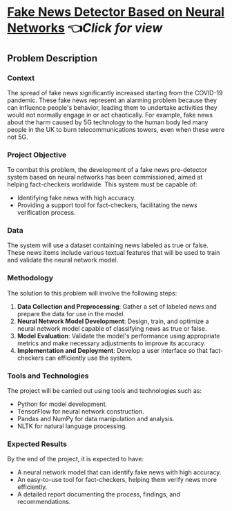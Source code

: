 # [Fake News Detector Based on Neural Networks](https://github.com/luismmachados/Portfolio_project/tree/main/Projects/Project_01/scripts/analysis.ipynb) 👈*Click for view*

## Problem Description

### Context

The spread of fake news significantly increased starting from the COVID-19 pandemic. These fake news represent an alarming problem because they can influence people's behavior, leading them to undertake activities they would not normally engage in or act chaotically. For example, fake news about the harm caused by 5G technology to the human body led many people in the UK to burn telecommunications towers, even when these were not 5G.

### Project Objective

To combat this problem, the development of a fake news pre-detector system based on neural networks has been commissioned, aimed at helping fact-checkers worldwide. This system must be capable of:

- Identifying fake news with high accuracy.
- Providing a support tool for fact-checkers, facilitating the news verification process.

### Data

The system will use a dataset containing news labeled as true or false. These news items include various textual features that will be used to train and validate the neural network model.

### Methodology

The solution to this problem will involve the following steps:

1. **Data Collection and Preprocessing**: Gather a set of labeled news and prepare the data for use in the model.
2. **Neural Network Model Development**: Design, train, and optimize a neural network model capable of classifying news as true or false.
3. **Model Evaluation**: Validate the model's performance using appropriate metrics and make necessary adjustments to improve its accuracy.
4. **Implementation and Deployment**: Develop a user interface so that fact-checkers can efficiently use the system.

### Tools and Technologies

The project will be carried out using tools and technologies such as:

- Python for model development.
- TensorFlow for neural network construction.
- Pandas and NumPy for data manipulation and analysis.
- NLTK for natural language processing.

### Expected Results

By the end of the project, it is expected to have:

- A neural network model that can identify fake news with high accuracy.
- An easy-to-use tool for fact-checkers, helping them verify news more efficiently.
- A detailed report documenting the process, findings, and recommendations.
